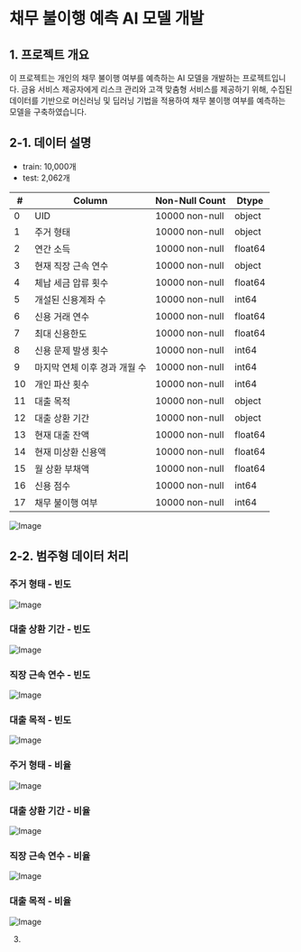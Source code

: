# 채무 불이행 예측 AI 모델 개발

## 1. 프로젝트 개요
이 프로젝트는 개인의 채무 불이행 여부를 예측하는 AI 모델을 개발하는 프로젝트입니다. 금융 서비스 제공자에게 리스크 관리와 고객 맞춤형 서비스를 제공하기 위해, 수집된 데이터를 기반으로 머신러닝 및 딥러닝 기법을 적용하여 채무 불이행 여부를 예측하는 모델을 구축하였습니다.


## 2-1. 데이터 설명

- train: 10,000개
- test: 2,062개
  

| #   | Column                   | Non-Null Count   | Dtype    |
|-----|--------------------------|------------------|----------|
| 0   | UID                      | 10000 non-null   | object   |
| 1   | 주거 형태                 | 10000 non-null   | object   |
| 2   | 연간 소득                 | 10000 non-null   | float64  |
| 3   | 현재 직장 근속 연수       | 10000 non-null   | object   |
| 4   | 체납 세금 압류 횟수       | 10000 non-null   | float64  |
| 5   | 개설된 신용계좌 수        | 10000 non-null   | int64    |
| 6   | 신용 거래 연수            | 10000 non-null   | float64  |
| 7   | 최대 신용한도             | 10000 non-null   | float64  |
| 8   | 신용 문제 발생 횟수       | 10000 non-null   | int64    |
| 9   | 마지막 연체 이후 경과 개월 수 | 10000 non-null   | int64    |
| 10  | 개인 파산 횟수            | 10000 non-null   | int64    |
| 11  | 대출 목적                 | 10000 non-null   | object   |
| 12  | 대출 상환 기간            | 10000 non-null   | object   |
| 13  | 현재 대출 잔액            | 10000 non-null   | float64  |
| 14  | 현재 미상환 신용액        | 10000 non-null   | float64  |
| 15  | 월 상환 부채액            | 10000 non-null   | float64  |
| 16  | 신용 점수                 | 10000 non-null   | int64    |
| 17  | 채무 불이행 여부          | 10000 non-null   | int64    |

![Image](https://github.com/user-attachments/assets/7c113836-ecdb-4ec5-92bd-e4b36d0782cf)


## 2-2. 범주형 데이터 처리

### 주거 형태 - 빈도

![Image](https://github.com/user-attachments/assets/fc3282a8-1d9b-4b27-9cec-c555052f94ee)

### 대출 상환 기간 - 빈도

![Image](https://github.com/user-attachments/assets/fb64279f-ad5a-4dd6-bdf0-04dfddbb3123)


### 직장 근속 연수 - 빈도

![Image](https://github.com/user-attachments/assets/73469916-40f9-4eb2-861d-48daa4ea1632)


### 대출 목적 - 빈도

![Image](https://github.com/user-attachments/assets/e3e71298-ad41-4838-bca6-edca83cc75a7)


### 주거 형태 - 비율

![Image](https://github.com/user-attachments/assets/a47d744c-5f22-48b7-8ef2-ac14463cdad3)


### 대출 상환 기간 - 비율

![Image](https://github.com/user-attachments/assets/045ff075-82db-4ea2-a9f5-e1b6023cf33f)


### 직장 근속 연수 - 비율

![Image](https://github.com/user-attachments/assets/b0202047-3c85-4fe5-b6e2-8c39b4bc7359)


### 대출 목적 - 비율

![Image](https://github.com/user-attachments/assets/5b6a5113-aceb-4cc8-9fa1-d1796e2e3d72)

3. 
